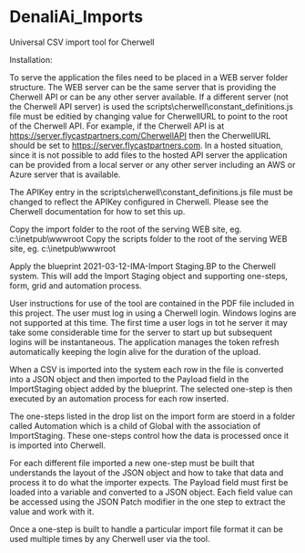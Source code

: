 # DenaliAi_Imports

Universal CSV import tool for Cherwell

Installation:

To serve the application the files need to be placed in a WEB server folder structure. The WEB server can be the same server that is providing the Cherwell API or can be any other server available. If a different server (not the Cherwell API server) is used the scripts\cherwell\constant_definitions.js file must be editied by changing value for CherwellURL to point to the root of the Cherwell API. For example, if the Cherwell API is at https://server.flycastpartners.com/CherwellAPI then the CherwellURL should be set to https://server.flycastpartners.com. In a hosted situation, since it is not possible to add files to the hosted API server the application can be provided from a local server or any other server including an AWS or Azure server that is available.

The APIKey entry in the scripts\cherwell\constant_definitions.js file must be changed to reflect the APIKey configured in Cherwell. Please see the Cherwell documentation for how to set this up.

Copy the import folder to the root of the serving WEB site, eg. c:\inetpub\wwwroot
Copy the scripts folder to the root of the serving WEB site, eg. c:\inetpub\wwwroot

Apply the blueprint 2021-03-12-IMA-Import Staging.BP to the Cherwell system. This will add the Import Staging object and supporting one-steps, form, grid and automation process.

User instructions for use of the tool are contained in the PDF file included in this project. The user must log in using a Cherwell login. Windows logins are not supported at this time. The first time a user logs in tot he server it may take some considerable time for the server to start up but subsequent logins will be instantaneous. The application manages the token refresh automatically keeping the login alive for the duration of the upload.

When a CSV is imported into the system each row in the file is converted into a JSON object and then imported to the Payload field in the ImportStaging object added by the blueprint. The selected one-step is then executed by an automation process for each row inserted.

The one-steps listed in the drop list on the import form are stoerd in a folder called Automation which is a child of Global with the association of ImportStaging. These one-steps control how the data is processed once it is imported into Cherwell.

For each different file imported a new one-step must be built that understands the layout of the JSON object and how to take that data and process it to do what the importer expects. The Payload field must first be loaded into a variable and converted to a JSON object. Each field value can be accessed using the JSON Patch modifier in the one step to extract the value and work with it.

Once a one-step is built to handle a particular import file format it can be used multiple times by any Cherwell user via the tool.
